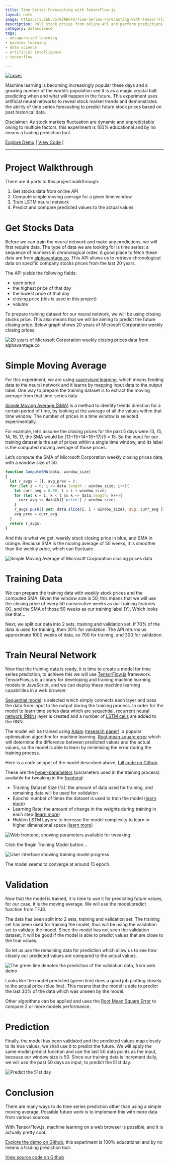 ```yaml
---
title: Time Series Forecasting with TensorFlow.js
layout: note
image: https://i.ibb.co/82NWFFm/Time-Series-Forecasting-with-Tensor-Flow-js.png
description: Pull stock prices from online API and perform predictions using Recurrent Neural Network & Long Short Term Memory (LSTM) with TensorFlow.js framework
category: datascience
tags:
- unsupervised learning
- machine learning
- data science
- artificial intelligence
- tensorflow

---
```


[![cover](https://i.ibb.co/82NWFFm/Time-Series-Forecasting-with-Tensor-Flow-js.png)](https://towardsdatascience.com/time-series-forecasting-with-tensorflow-js-1efd48ff2201)



Machine learning is becoming increasingly popular these days and a growing number of the world’s population see it is as a magic crystal ball: predicting when and what will happen in the future. This experiment uses artificial neural networks to reveal stock market trends and demonstrates the ability of time series forecasting to predict future stock prices based on past historical data.

Disclaimer: As stock markets fluctuation are dynamic and unpredictable owing to multiple factors, this experiment is 100% educational and by no means a trading prediction tool.

[Explore Demo](https://jinglescode.github.io/demos/tfjs-timeseries-stocks/) |
[View Code](https://github.com/jinglescode/demos/tree/master/src/app/components/tfjs-timeseries-stocks) |

---

# Project Walkthrough
There are 4 parts to this project walkthrough:
1. Get stocks data from online API
2. Compute simple moving average for a given time window
3. Train LSTM neural network
4. Predict and compare predicted values to the actual values

# Get Stocks Data

Before we can train the neural network and make any predictions, we will first require data. The type of data we are looking for is time series: a sequence of numbers in chronological order. A good place to fetch these data are from [alphavantage.co](https://www.alphavantage.co/). This API allows us to retrieve chronological data on specific company stocks prices from the last 20 years.

The API yields the following fields:
- open price
- the highest price of that day
- the lowest price of that day
- closing price (this is used in this project)
- volume

To prepare training dataset for our neural network, we will be using closing stocks price. This also means that we will be aiming to predict the future closing price. Below graph shows 20 years of Microsoft Corporation weekly closing prices.

![20 years of Microsoft Corporation weekly closing prices data from alphavantage.co](/assets/img/posts/time-series-01.png)

# Simple Moving Average

For this experiment, we are using [supervised learning](https://en.wikipedia.org/wiki/Supervised_learning), which means feeding data to the neural network and it learns by mapping input data to the output label. One way to prepare the training dataset is to extract the moving average from that time-series data.

[Simple Moving Average (SMA)](https://www.investopedia.com/terms/s/sma.asp) is a method to identify trends direction for a certain period of time, by looking at the average of all the values within that time window. The number of prices in a time window is selected experimentally.

For example, let’s assume the closing prices for the past 5 days were 13, 15, 14, 16, 17, the SMA would be (13+15+14+16+17)/5 = 15. So the input for our training dataset is the set of prices within a single time window, and its label is the computed moving average of those prices.

Let’s compute the SMA of Microsoft Corporation weekly closing prices data, with a window size of 50.

```javascript
function ComputeSMA(data, window_size)
{
  let r_avgs = [], avg_prev = 0;
  for (let i = 0; i <= data.length - window_size; i++){
    let curr_avg = 0.00, t = i + window_size;
    for (let k = i; k < t && k <= data.length; k++){
      curr_avg += data[k]['price'] / window_size;
    }
    r_avgs.push({ set: data.slice(i, i + window_size), avg: curr_avg });
    avg_prev = curr_avg;
  }
  return r_avgs;
}
```

And this is what we get, weekly stock closing price in blue, and SMA in orange. Because SMA is the moving average of 50 weeks, it is smoother than the weekly price, which can fluctuate.

![Simple Moving Average of Microsoft Corporation closing prices data](/assets/img/posts/time-series-02.png)

# Training Data

We can prepare the training data with weekly stock prices and the computed SMA. Given the window size is 50, this means that we will use the closing price of every 50 consecutive weeks as our training features (X), and the SMA of those 50 weeks as our training label (Y). Which looks like that...

<script src="https://gist.github.com/jinglescode/60f8f9357b3960a1b3017d7483f8194c.js"></script>

Next, we split our data into 2 sets, training and validation set. If 70% of the data is used for training, then 30% for validation. The API returns us approximate 1000 weeks of data, so 700 for training, and 300 for validation.

# Train Neural Network

Now that the training data is ready, it is time to create a model for time series prediction, to achieve this we will use [TensorFlow.js](https://www.tensorflow.org/js) framework. TensorFlow.js is a library for developing and training machine learning models in JavaScript, and we can deploy these machine learning capabilities in a web browser.

[Sequential model](https://js.tensorflow.org/api/latest/#sequential) is selected which simply connects each layer and pass the data from input to the output during the training process. In order for the model to learn time series data which are sequential, [recurrent neural network (RNN)](https://js.tensorflow.org/api/latest/#layers.rnn) layer is created and a number of [LSTM cells](https://js.tensorflow.org/api/latest/#layers.lstmCell) are added to the RNN.

The model will be trained using [Adam](https://js.tensorflow.org/api/latest/#train.adam) ([research paper](https://arxiv.org/abs/1412.6980)), a popular optimisation algorithm for machine learning. [Root mean square error](https://js.tensorflow.org/api/latest/#losses.meanSquaredError) which will determine the difference between predicted values and the actual values, so the model is able to learn by minimising the error during the training process.

Here is a code snippet of the model described above, [full code on Github](https://github.com/jinglescode/demos/tree/master/src/app/components/tfjs-timeseries-stocks).

<script src="https://gist.github.com/jinglescode/0ca2ea62fdd3332db0c808674ce68671.js"></script>

These are the [hyper-parameters](https://en.wikipedia.org/wiki/Hyperparameter_(machine_learning)) (parameters used in the training process) available for tweaking in the [frontend](https://jinglescode.github.io/demos/tfjs-timeseries-stocks):
- Training Dataset Size (%): the amount of data used for training, and remaining data will be used for validation
- Epochs: number of times the dataset is used to train the model ([learn more](https://machinelearningmastery.com/difference-between-a-batch-and-an-epoch/))
- Learning Rate: the amount of change in the weights during training in each step ([learn more](https://machinelearningmastery.com/learning-rate-for-deep-learning-neural-networks/))
- Hidden LSTM Layers: to increase the model complexity to learn in higher dimensional space ([learn more](https://machinelearningmastery.com/how-to-configure-the-number-of-layers-and-nodes-in-a-neural-network/))

![Web frontend, showing parameters available for tweaking](/assets/img/posts/time-series-03.png)

Click the Begin Training Model button…

![User interface showing training model progress](/assets/img/posts/time-series-04.png)

The model seems to converge at around 15 epoch.

# Validation

Now that the model is trained, it is time to use it for predicting future values, for our case, it is the moving average. We will use the model.predict function from TFJS.

The data has been split into 2 sets, training and validation set. The training set has been used for training the model, thus will be using the validation set to validate the model. Since the model has not seen the validation dataset, it will be good if the model is able to predict values that are close to the true values.

So let us use the remaining data for prediction which allow us to see how closely our predicted values are compared to the actual values.

![The green line denotes the prediction of the validation data, from web demo](/assets/img/posts/time-series-05.png)

Looks like the model predicted (green line) does a good job plotting closely to the actual price (blue line). This means that the model is able to predict the last 30% of the data which was unseen by the model.

Other algorithms can be applied and uses the [Root Mean Square Error](https://www.statisticshowto.datasciencecentral.com/rmse/) to compare 2 or more models performance.

# Prediction

Finally, the model has been validated and the predicted values map closely to its true values, we shall use it to predict the future. We will apply the same model.predict function and use the last 50 data points as the input, because our window size is 50. Since our training data is increment daily, we will use the past 50 days as input, to predict the 51st day.

![Predict the 51st day](/assets/img/posts/time-series-06.png)

# Conclusion

There are many ways to do time series prediction other than using a simple moving average. Possible future work is to implement this with more data from various sources.

With TensorFlow.js, machine learning on a web browser is possible, and it is actually pretty cool.

[Explore the demo on Github](https://jinglescode.github.io/demos/tfjs-timeseries-stocks), this experiment is 100% educational and by no means a trading prediction tool.

[View source code on Github](https://github.com/jinglescode/demos/tree/master/src/app/components/tfjs-timeseries-stocks)
